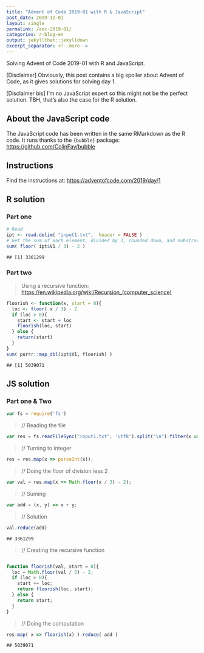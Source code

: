 ```yaml
---
title: "Advent of Code 2019-01 with R & JavaScript"
post_date: 2019-12-01
layout: single
permalink: /aoc-2019-01/
categories: r-blog-en
output: jekyllthat::jekylldown
excerpt_separator: <!--more-->
---
```


Solving Advent of Code 2019-01 with R and JavaScript.

\[Disclaimer\] Obviously, this post contains a big spoiler about Advent
of Code, as it gives solutions for solving day 1.

\[Disclaimer bis\] I’m no JavaScript expert so this might not be the
perfect solution. TBH, that’s also the case for the R solution.

## About the JavaScript code

The JavaScript code has been written in the same RMarkdown as the R
code. It runs thanks to the `{bubble}` package:
<https://github.com/ColinFay/bubble>

## Instructions

Find the instructions at: <https://adventofcode.com/2019/day/1>

## R solution

### Part one

``` r
# Read
ipt <- read.delim( "input1.txt",  header = FALSE )
# Get the sum of each element, divided by 3, rounded down, and substracted 2
sum( floor( ipt$V1 / 3) - 2 )
```

    ## [1] 3361299

### Part two

> Using a recursive function:
> <https://en.wikipedia.org/wiki/Recursion_(computer_science)>

``` r
floorish <- function(x, start = 0){
  loc <- floor( x / 3) - 2
  if (loc > 0){
    start <- start + loc
    floorish(loc, start)
  } else {
    return(start)
  } 
}
sum( purrr::map_dbl(ipt$V1, floorish) )
```

    ## [1] 5039071

## JS solution

### Part one & Two

``` javascript
var fs = require('fs')
```

> // Reading the
file

``` javascript
var res = fs.readFileSync("input1.txt", 'utf8').split("\n").filter(x => x.length != 0);
```

> // Turning to integer

``` javascript
res = res.map(x => parseInt(x));
```

> // Doing the floor of division less 2

``` javascript
var val = res.map(x => Math.floor(x / 3) - 2);
```

> // Suming

``` javascript
var add = (x, y) => x + y;
```

> // Solution

``` javascript
val.reduce(add)
```

    ## 3361299

> // Creating the recursive function

``` javascript

function floorish(val, start = 0){
  loc = Math.floor(val / 3) - 2;
  if (loc > 0){
    start += loc;
    return floorish(loc, start);
  } else {
    return start;
  } 
}
```

> // Doing the computation

``` javascript
res.map( x => floorish(x) ).reduce( add ) 
```

    ## 5039071
